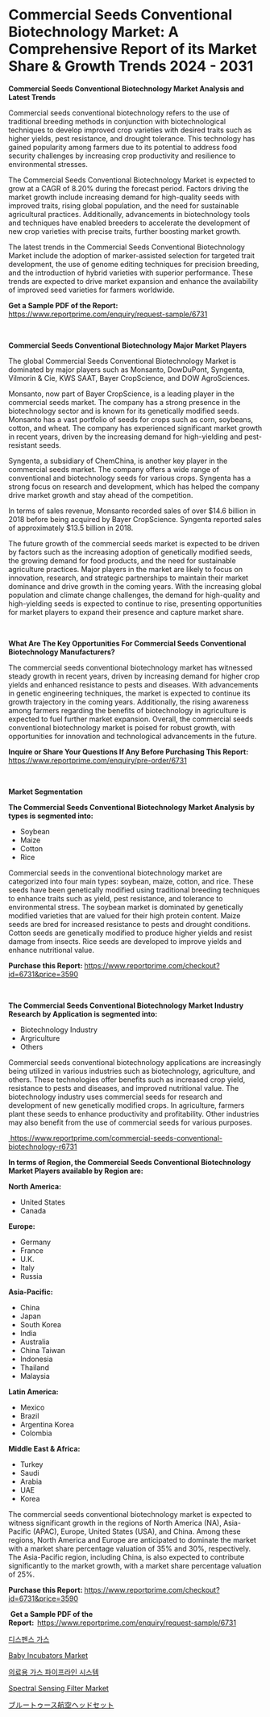 <p><h1>Commercial Seeds Conventional Biotechnology Market: A Comprehensive Report of its Market Share & Growth Trends 2024 - 2031</h1></p><p><strong>Commercial Seeds Conventional Biotechnology Market Analysis and Latest Trends</strong></p>
<p><p>Commercial seeds conventional biotechnology refers to the use of traditional breeding methods in conjunction with biotechnological techniques to develop improved crop varieties with desired traits such as higher yields, pest resistance, and drought tolerance. This technology has gained popularity among farmers due to its potential to address food security challenges by increasing crop productivity and resilience to environmental stresses.</p><p>The Commercial Seeds Conventional Biotechnology Market is expected to grow at a CAGR of 8.20% during the forecast period. Factors driving the market growth include increasing demand for high-quality seeds with improved traits, rising global population, and the need for sustainable agricultural practices. Additionally, advancements in biotechnology tools and techniques have enabled breeders to accelerate the development of new crop varieties with precise traits, further boosting market growth.</p><p>The latest trends in the Commercial Seeds Conventional Biotechnology Market include the adoption of marker-assisted selection for targeted trait development, the use of genome editing techniques for precision breeding, and the introduction of hybrid varieties with superior performance. These trends are expected to drive market expansion and enhance the availability of improved seed varieties for farmers worldwide.</p></p>
<p><strong>Get a Sample PDF of the Report:&nbsp;</strong> <a href="https://www.reportprime.com/enquiry/request-sample/6731">https://www.reportprime.com/enquiry/request-sample/6731</a></p>
<p>&nbsp;</p>
<p><strong>Commercial Seeds Conventional Biotechnology Major Market Players</strong></p>
<p><p>The global Commercial Seeds Conventional Biotechnology Market is dominated by major players such as Monsanto, DowDuPont, Syngenta, Vilmorin & Cie, KWS SAAT, Bayer CropScience, and DOW AgroSciences.</p><p>Monsanto, now part of Bayer CropScience, is a leading player in the commercial seeds market. The company has a strong presence in the biotechnology sector and is known for its genetically modified seeds. Monsanto has a vast portfolio of seeds for crops such as corn, soybeans, cotton, and wheat. The company has experienced significant market growth in recent years, driven by the increasing demand for high-yielding and pest-resistant seeds.</p><p>Syngenta, a subsidiary of ChemChina, is another key player in the commercial seeds market. The company offers a wide range of conventional and biotechnology seeds for various crops. Syngenta has a strong focus on research and development, which has helped the company drive market growth and stay ahead of the competition.</p><p>In terms of sales revenue, Monsanto recorded sales of over $14.6 billion in 2018 before being acquired by Bayer CropScience. Syngenta reported sales of approximately $13.5 billion in 2018.</p><p>The future growth of the commercial seeds market is expected to be driven by factors such as the increasing adoption of genetically modified seeds, the growing demand for food products, and the need for sustainable agriculture practices. Major players in the market are likely to focus on innovation, research, and strategic partnerships to maintain their market dominance and drive growth in the coming years. With the increasing global population and climate change challenges, the demand for high-quality and high-yielding seeds is expected to continue to rise, presenting opportunities for market players to expand their presence and capture market share.</p></p>
<p>&nbsp;</p>
<p><strong>What Are The Key Opportunities For Commercial Seeds Conventional Biotechnology Manufacturers?</strong></p>
<p><p>The commercial seeds conventional biotechnology market has witnessed steady growth in recent years, driven by increasing demand for higher crop yields and enhanced resistance to pests and diseases. With advancements in genetic engineering techniques, the market is expected to continue its growth trajectory in the coming years. Additionally, the rising awareness among farmers regarding the benefits of biotechnology in agriculture is expected to fuel further market expansion. Overall, the commercial seeds conventional biotechnology market is poised for robust growth, with opportunities for innovation and technological advancements in the future.</p></p>
<p><strong>Inquire or Share Your Questions If Any Before Purchasing This Report:</strong> <a href="https://www.reportprime.com/enquiry/pre-order/6731">https://www.reportprime.com/enquiry/pre-order/6731</a></p>
<p>&nbsp;</p>
<p><strong>Market Segmentation</strong></p>
<p><strong>The Commercial Seeds Conventional Biotechnology Market Analysis by types is segmented into:</strong></p>
<p><ul><li>Soybean</li><li>Maize</li><li>Cotton</li><li>Rice</li></ul></p>
<p><p>Commercial seeds in the conventional biotechnology market are categorized into four main types: soybean, maize, cotton, and rice. These seeds have been genetically modified using traditional breeding techniques to enhance traits such as yield, pest resistance, and tolerance to environmental stress. The soybean market is dominated by genetically modified varieties that are valued for their high protein content. Maize seeds are bred for increased resistance to pests and drought conditions. Cotton seeds are genetically modified to produce higher yields and resist damage from insects. Rice seeds are developed to improve yields and enhance nutritional value.</p></p>
<p><strong>Purchase this Report:&nbsp;</strong><a href="https://www.reportprime.com/checkout?id=6731&price=3590">https://www.reportprime.com/checkout?id=6731&price=3590</a></p>
<p>&nbsp;</p>
<p><strong>The Commercial Seeds Conventional Biotechnology Market Industry Research by Application is segmented into:</strong></p>
<p><ul><li>Biotechnology Industry</li><li>Argriculture</li><li>Others</li></ul></p>
<p><p>Commercial seeds conventional biotechnology applications are increasingly being utilized in various industries such as biotechnology, agriculture, and others. These technologies offer benefits such as increased crop yield, resistance to pests and diseases, and improved nutritional value. The biotechnology industry uses commercial seeds for research and development of new genetically modified crops. In agriculture, farmers plant these seeds to enhance productivity and profitability. Other industries may also benefit from the use of commercial seeds for various purposes.</p></p>
<p><a href="https://www.reportprime.com/commercial-seeds-conventional-biotechnology-r6731">&nbsp;https://www.reportprime.com/commercial-seeds-conventional-biotechnology-r6731</a></p>
<p><strong>In terms of Region, the Commercial Seeds Conventional Biotechnology Market Players available by Region are:</strong></p>
<p>
    <p> <strong> North America: </strong>
        <ul>
            <li>United States</li>
            <li>Canada</li>
        </ul>
        </p> 
    <p> <strong> Europe: </strong>
        <ul>
            <li>Germany</li>
            <li>France</li>
            <li>U.K.</li>
            <li>Italy</li>
            <li>Russia</li>
        </ul>
        </p> 
    <p> <strong> Asia-Pacific: </strong>
        <ul>
            <li>China</li>
            <li>Japan</li>
            <li>South Korea</li>
            <li>India</li>
            <li>Australia</li>
            <li>China Taiwan</li>
            <li>Indonesia</li>
            <li>Thailand</li>
            <li>Malaysia</li>
        </ul>
        </p> 
    <p> <strong> Latin America: </strong>
        <ul>
            <li>Mexico</li>
            <li>Brazil</li>
            <li>Argentina Korea</li>
            <li>Colombia</li>
        </ul>
        </p> 
    <p> <strong> Middle East & Africa: </strong>
        <ul>
            <li>Turkey</li>
            <li>Saudi</li>
            <li>Arabia</li>
            <li>UAE</li>
            <li>Korea</li>
        </ul>
    </p>
    </p>
<p><p>The commercial seeds conventional biotechnology market is expected to witness significant growth in the regions of North America (NA), Asia-Pacific (APAC), Europe, United States (USA), and China. Among these regions, North America and Europe are anticipated to dominate the market with a market share percentage valuation of 35% and 30%, respectively. The Asia-Pacific region, including China, is also expected to contribute significantly to the market growth, with a market share percentage valuation of 25%.</p></p>
<p><strong>Purchase this Report: </strong><a href="https://www.reportprime.com/checkout?id=6731&price=3590">https://www.reportprime.com/checkout?id=6731&price=3590</a></p>
<p>&nbsp;<strong>Get a Sample PDF of the Report:&nbsp;&nbsp;</strong><a href="https://www.reportprime.com/enquiry/request-sample/6731">https://www.reportprime.com/enquiry/request-sample/6731</a></p>
<p><strong></strong></p>
<p><p><a href="https://medium.com/@vallieemard2023/%EA%B0%80%EC%8A%A4-%EC%8B%9C%EC%9E%A5-%EC%A1%B0%EC%82%AC-%EB%B3%B4%EA%B3%A0%EC%84%9C-2024%EB%85%84%EB%B6%80%ED%84%B0-2031%EB%85%84%EA%B9%8C%EC%A7%80-13-%EC%9D%98-%EC%95%88%EC%A0%95%EC%A0%81%EC%9D%B8-cagr%EB%A1%9C-%EC%8B%9C%EC%9E%A5-%EC%98%88%EC%B8%A1-%EB%B0%8F-%EC%84%B1%EC%9E%A5-%EC%A0%84%EB%A7%9D-61de1b90420a">디스펜스 가스</a></p><p><a href="https://issuu.com/reportprime-2/docs/baby-incubators-market-size-2030.pptx">Baby Incubators Market</a></p><p><a href="https://medium.com/@vallieemard2023/%EA%B8%80%EB%A1%9C%EB%B2%8C-%EC%9D%98%EB%A3%8C-%EA%B0%80%EC%8A%A4-%ED%8C%8C%EC%9D%B4%ED%94%84%EB%9D%BC%EC%9D%B8-%EC%8B%9C%EC%8A%A4%ED%85%9C-%EC%8B%9C%EC%9E%A5-%EC%A0%9C%ED%92%88-%EC%9C%A0%ED%98%95-%EC%95%95%EC%B6%95-%EC%9D%98%EB%A3%8C-%EA%B0%80%EC%8A%A4-%EB%B0%8F-%EC%A7%84%EA%B3%B5%EC%9A%A9-%ED%8C%8C%EC%9D%B4%ED%94%84%EB%9D%BC%EC%9D%B8-%EC%8B%9C%EC%8A%A4%ED%85%9C-%EB%A7%88%EC%B7%A8-%EA%B0%80%EC%8A%A4-%EC%9C%A0%EC%B6%9C-%EC%B2%98%EB%A6%AC-%EC%8B%9C%EC%8A%A4%ED%85%9C-%EC%97%90-%EC%A4%91%EC%A0%90%EC%9D%84-%EB%91%90%EA%B3%A0-%EC%B5%9C%EC%A2%85-%EC%82%AC%EC%9A%A9%EC%9E%90-%EB%B0%8F-%EC%A7%80%EC%97%AD-%EB%B6%84%EC%84%9D-307bea2c572e">의료용 가스 파이프라인 시스템</a></p><p><a href="https://issuu.com/reportprime-2/docs/spectral-sensing-filter-market-size-2030.pptx">Spectral Sensing Filter Market</a></p><p><a href="https://medium.com/@smithmargaret44/%E3%82%B0%E3%83%AD%E3%83%BC%E3%83%90%E3%83%ABbluetooth%E8%88%AA%E7%A9%BA%E7%94%A8%E3%83%98%E3%83%83%E3%83%89%E3%82%BB%E3%83%83%E3%83%88%E5%B8%82%E5%A0%B4%E3%81%AE%E8%A6%8F%E6%A8%A1%E3%81%AF-%E6%A5%AD%E7%95%8C%E3%81%AE%E4%BA%88%E6%B8%AC%E3%81%AB%E3%82%88%E3%82%8B%E3%81%A8-2024%E5%B9%B4%E3%81%8B%E3%82%892031%E5%B9%B4%E3%81%BE%E3%81%A7%E5%B9%B4%E9%96%93%E5%B9%B3%E5%9D%87%E6%88%90%E9%95%B7%E7%8E%8711-4-%E3%82%92%E7%B5%8C%E9%A8%93%E3%81%99%E3%82%8B%E3%81%A8%E4%BA%88%E6%83%B3%E3%81%95%E3%82%8C%E3%81%A6%E3%81%84%E3%81%BE%E3%81%99-46b72d760a08">ブルートゥース航空ヘッドセット</a></p></p>